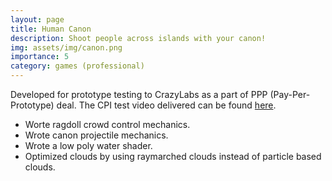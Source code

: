 ```yaml
---
layout: page
title: Human Canon
description: Shoot people across islands with your canon!
img: assets/img/canon.png
importance: 5
category: games (professional)
---
```


Developed for prototype testing to CrazyLabs as a part of PPP (Pay-Per-Prototype) deal. The CPI test video delivered can be found [here](https://youtu.be/XJnFSqy4siI).
* Worte ragdoll crowd control mechanics.
* Wrote canon projectile mechanics.
* Wrote a low poly water shader.
* Optimized clouds by using raymarched clouds instead of particle based clouds.
